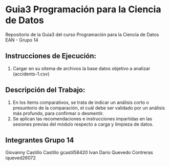 # Guia3 Programación para la Ciencia de Datos
Repositorio de la Guia3 del curso Programación para la Ciencia de Datos EAN - Grupo 14

## Instrucciones de Ejecución:
1. Cargar en su sitema de archivos la base datos objetivo a analizar (accidents-1.csv)

## Descripción del Trabajo:
1. En los items comparativos, se trata de indicar un análisis corto o presuntorio de la comparación, el cuál debe ser validado por un análisis más profundo, para confirmar o desmentir.
2. Se aplican las recomendaciones e instrucciones impartidas en las sesiones previas del módulo respecto a carga y limpieza de datos.

## Integrantes Grupo 14
Giovanny Castillo Castillo gcastil58420
Ivan Dario Quevedo Contreras iqueved26072
